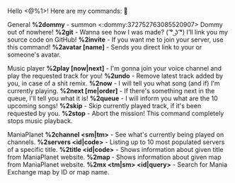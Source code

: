Hello <@%1>! Here are my commands: :butterfly:

General
**%2dommy** - summon <:dommy:372752763085520907> Dommy out of nowhere!
**%2git** - Wanna see how I was made? ( ͡° ͜ʖ ͡°) I'll link you my source code on GitHub!
**%2invite** - If you want me to join your server, use this command!
**%2avatar [name]** - Sends you direct link to your or someone's avatar.

Music player
**%2play <url> [now|next]** - I'm gonna join your voice channel and play the requested track for you!
**%2undo** - Remove latest track added by you, in case of a shit remix.
**%2now** - I will tell you what song (and if) I'm currently playing.
**%2next [me|order]** - If there's something next in the queue, I'll tell you what it is!
**%2queue** - I will inform you what are the 10 upcoming songs!
**%2skip** - Skip currently played track, if it's been requested by you.
**%2stop** - Abort the mission! This command completely stops music playback.

ManiaPlanet
**%2channel <sm|tm>** - See what's currently being played on channels.
**%2servers <id|code>** - Listing up to 10 most populated servers of a specific title.
**%2title <id|code>** - Shows information about given title from ManiaPlanet website.
**%2map <uid>** - Shows information about given map from ManiaPlanet website.
**%2mx <tm|sm> <id|query>** - Search for Mania Exchange map by ID or map name.